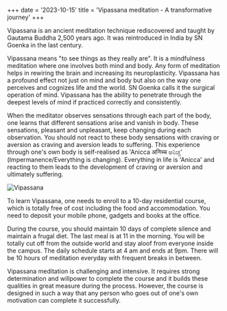 +++
date = '2023-10-15'
title = 'Vipassana meditation - A transformative journey' 
+++ 

Vipassana is an ancient meditation technique rediscovered and taught by Gautama Buddha 2,500 years ago. It was reintroduced in India by SN Goenka in the last century.

Vipassana means "to see things as they really are". It is a mindfulness meditation where one involves both mind and body. Any form of meditation helps in rewiring the brain and increasing its neuroplasticity. Vipassana has a profound effect not just on mind and body but also on the way one perceives and cognizes life and the world. SN Goenka calls it the surgical operation of mind. Vipassana has the ability to penetrate through the deepest levels of mind if practiced correctly and consistently.

When the meditator observes sensations through each part of the body, one learns that different sensations arise and vanish in body. These sensations, pleasant and unpleasant, keep changing during each observation. You should not react to these body sensations with craving or aversion as craving and aversion leads to suffering. This experience through one's own body is self-realised as 'Anicca अनिच्च ಅನಿಚ್ಚ' (Impermanence/Everything is changing). Everything in life is 'Anicca' and reacting to them leads to the development of craving or aversion and ultimately suffering.

![Vipassana](/static/images/1000130647.jpeg)

To learn Vipassana, one needs to enroll to a 10-day residential course, which is totally free of cost including the food and accommodation. You need to deposit your mobile phone, gadgets and books at the office. 

During the course, you should maintain 10 days of complete silence and maintain a frugal diet. The last meal is at 11 in the morning. You will be totally cut off from the outside world and stay aloof from everyone inside the campus. The daily schedule starts at 4 am and ends at 9pm. There will be 10 hours of meditation everyday with frequent breaks in between.

Vipassana meditation is challenging and intensive. It requires strong determination and willpower to complete the course and it builds these qualities in great measure during the process. However, the course is designed in such a way that any person who goes out of one's own motivation can complete it successfully.
